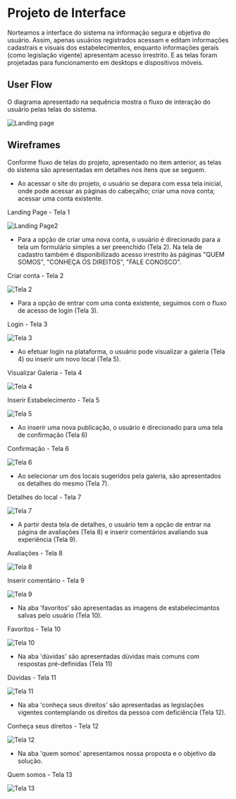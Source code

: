 
# Projeto de Interface

Norteamos a interface do sistema na informação segura e objetiva do usuário. Assim, apenas usuários registrados acessam e editam informações cadastrais e visuais dos estabelecimentos, enquanto informações gerais (como legislação vigente) apresentam acesso irrestrito. E as telas foram projetadas para funcionamento em desktops e dispositivos móveis.

## User Flow

O diagrama apresentado na sequência mostra o fluxo de interação do usuário pelas telas do sistema.

![Landing page](https://user-images.githubusercontent.com/111434777/194611818-ca7f616c-79e6-4731-8f79-1da8809f7556.png)



## Wireframes

Conforme  fluxo  de  telas  do  projeto,  apresentado  no  item  anterior,  as  telas  do  sistema  são 
apresentadas em detalhes nos itens que se seguem. 

- Ao acessar o site do projeto, o usuário se depara com essa tela inicial, onde pode acessar as páginas do cabeçalho; criar uma nova conta; acessar uma conta existente.

Landing Page - Tela 1
 
![Landing Page2](https://user-images.githubusercontent.com/111434777/194777473-4064d580-96ac-4172-b548-788885ef552f.png)


- Para a opção de criar uma nova conta, o usuário é direcionado para a tela um formulário simples a ser preenchido (Tela 2). Na tela de cadastro também é disponibilizado acesso irrestrito às páginas "QUEM SOMOS", "CONHEÇA OS DIREITOS", "FALE CONOSCO". 


Criar conta - Tela 2 

![Tela 2](https://user-images.githubusercontent.com/111434777/194771869-b159372b-5af6-47df-8c9f-93741016ac81.png)


- Para a opção de entrar com uma conta existente, seguimos com o fluxo de acesso de login (Tela 3).


Login - Tela 3

![Tela 3](https://user-images.githubusercontent.com/111434777/194772315-8ce07ce9-63be-4eba-a614-ab0995c1f738.png)


- Ao efetuar login na plataforma, o usuário pode visualizar a galeria (Tela 4) ou inserir um novo local (Tela 5).


Visualizar Galeria - Tela 4 

![Tela 4](https://user-images.githubusercontent.com/111434777/194773265-2861edf9-e7b8-4b45-855a-72b6da554995.png)

Inserir Estabelecimento - Tela 5

![Tela 5](https://user-images.githubusercontent.com/111434777/194782627-d982d867-f3e2-4ac7-bb28-ba683e469cfd.png)


- Ao inserir uma nova publicação, o usuário é direcionado para uma tela de confirmação (Tela 6)

Confirmação  - Tela 6

![Tela 6](https://user-images.githubusercontent.com/111434777/194773638-8ad07250-5ce7-47df-b5bc-85579a571ff6.png)



- Ao selecionar um dos locais sugeridos pela galeria, são apresentados os detalhes do mesmo (Tela 7).

Detalhes do local - Tela 7

![Tela 7](https://user-images.githubusercontent.com/111434777/194777687-c2661e9a-dbe8-466b-8897-a55542b23f88.png)



- A partir desta tela de detalhes, o usuário tem a opção de entrar na página de avaliações (Tela 8) e inserir comentários avaliando sua experiência (Tela 9).

Avaliações - Tela 8

![Tela 8](https://user-images.githubusercontent.com/111434777/194773549-6ba76283-d725-4d50-b7bf-9c81f8d168fb.png)

Inserir comentário - Tela 9

![Tela 9](https://user-images.githubusercontent.com/111434777/194773627-35a06c55-ea89-4ea1-9a41-463e12ec437f.png)


- Na aba 'favoritos' são apresentadas as imagens de estabelecimantos salvas pelo usuário (Tela 10).

Favoritos - Tela 10

![Tela 10](https://user-images.githubusercontent.com/111434777/194784837-85ebd9b2-d311-48bf-aad1-6b22e71176f8.png)


- Na aba 'dúvidas' são apresentadas dúvidas mais comuns com respostas pré-definidas (Tela 11)

Dúvidas - Tela 11

![Tela 11](https://user-images.githubusercontent.com/111434777/194784839-e71b573a-ff16-4676-bd5b-e735df9c1837.png)



- Na aba 'conheça seus direitos' são apresentadas as legislações vigentes contemplando os direitos da pessoa com deficiência (Tela 12).

Conheça seus direitos - Tela 12

![Tela 12](https://user-images.githubusercontent.com/111434777/194784846-97b42d60-9900-4ac9-ae91-420666cdf22e.png)



- Na aba 'quem somos' apresentamos nossa proposta e o objetivo da solução.

Quem somos - Tela 13

![Tela 13](https://user-images.githubusercontent.com/111434777/194784847-bc3ce504-73f9-451a-ac6e-4f2d6249f56b.png)






